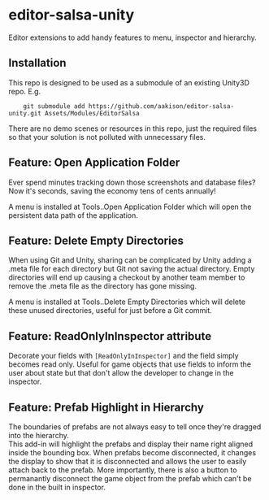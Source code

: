 # editor-salsa-unity
Editor extensions to add handy features to menu, inspector and hierarchy.

## Installation
This repo is designed to be used as a submodule of an existing Unity3D repo.  E.g.

```
    git submodule add https://github.com/aakison/editor-salsa-unity.git Assets/Modules/EditorSalsa
```

There are no demo scenes or resources in this repo, just the required files so that your solution is not polluted with unnecessary files.

## Feature: Open Application Folder

Ever spend minutes tracking down those screenshots and database files?  Now it's seconds, saving the economy tens of cents annually!

A menu is installed at Tools..Open Application Folder which will open the persistent data path of the application.

## Feature: Delete Empty Directories

When using Git and Unity, sharing can be complicated by Unity adding a .meta file for each directory but Git not saving the actual directory.
Empty directories will end up causing a checkout by another team member to remove the .meta file as the directory has gone missing.

A menu is installed at Tools..Delete Empty Directories which will delete these unused directories, useful for just before a Git commit.

## Feature: ReadOnlyInInspector attribute

Decorate your fields with `[ReadOnlyInInspector]` and the field simply becomes read only.
Useful for game objects that use fields to inform the user about state but that don't allow the developer to change in the inspector.

## Feature: Prefab Highlight in Hierarchy

The boundaries of prefabs are not always easy to tell once they're dragged into the hierarchy.  
This add-in will highlight the prefabs and display their name right aligned inside the bounding box.
When prefabs become disconnected, it changes the display to show that it is disconnected and allows the user to easily attach back to the prefab.
More importantly, there is also a button to permanantly disconnect the game object from the prefab which can't be done in the built in inspector.


